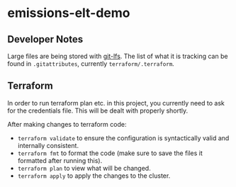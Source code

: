 # emissions-elt-demo

## Developer Notes

Large files are being stored with [git-lfs](https://git-lfs.github.com/).
The list of what it is tracking can be found in `.gitattributes`, currently `terraform/.terraform`.

## Terraform

In order to run terraform plan etc. in this project, you currently need to ask for the credentials file. This will be dealt with properly shortly.

After making changes to terraform code:

- `terraform validate` to ensure the configuration is syntactically valid and internally consistent.
- `terraform fmt` to format the code (make sure to save the files it formatted after running this).
- `terraform plan` to view what will be changed.
- `terraform apply` to apply the changes to the cluster.
